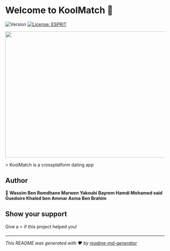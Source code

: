 # Welcome to KoolMatch 👋
![Version](https://img.shields.io/badge/version-1.0-blue.svg?cacheSeconds=2592000)
[![License: ESPRIT](https://img.shields.io/badge/License-ESPRIT-yellow.svg)](#)

<p align="center">
  <img width="600" height="400" src="https://i.ibb.co/dpwV5Cq/p1.png">
 </p>
> KoolMatch is a crossplatform dating app

## Author

👤 **Wassim Ben Romdhane Marwen Yakoubi Bayrem Hamdi Mohamed said Guedoire Khaled ben Ammar Asma Ben Brahim**


## Show your support

Give a ⭐️ if this project helped you!


***
_This README was generated with ❤️ by [readme-md-generator](https://github.com/kefranabg/readme-md-generator)_

